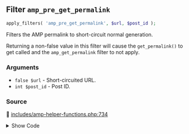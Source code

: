 ## Filter `amp_pre_get_permalink`

```php
apply_filters( 'amp_pre_get_permalink', $url, $post_id );
```

Filters the AMP permalink to short-circuit normal generation.

Returning a non-false value in this filter will cause the `get_permalink()` to get called and the `amp_get_permalink` filter to not apply.

### Arguments

* `false $url` - Short-circuited URL.
* `int $post_id` - Post ID.

### Source

:link: [includes/amp-helper-functions.php:734](/includes/amp-helper-functions.php#L734)

<details>
<summary>Show Code</summary>

```php
$pre_url = apply_filters( 'amp_pre_get_permalink', false, $post_id );
```

</details>
